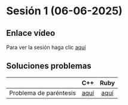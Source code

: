 # Sesión 1 (06-06-2025)


## Enlace vídeo 

Para ver la sesión haga clic [aquí](https://www.youtube.com/watch?v=hjV0YbmqF5Q)



## Soluciones problemas 


|   | C++  |  Ruby  |
|:-:|:-:|:-:|
| Problema de paréntesis  |  [aquí](https://github.com/ProgramacionCompetitivaUTADEO/Estructuras-De-Datos/tree/main/C%2B%2B/Stack/Ejercicios/SPPilasColasP1) | [aquí](https://github.com/ProgramacionCompetitivaUTADEO/Estructuras-De-Datos/blob/main/Ruby/Data_Structures/Stacks/Excercises/problem_1.rb)  |


